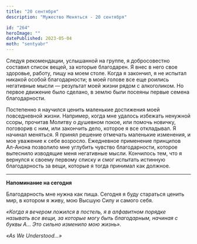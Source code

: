 ```yaml
---
title: "20 сентября"
description: "Мужество Меняться - 20 сентября"

id: "264"
heroImage: ""
datePublished: 2023-05-04
moth: "sentyabr"
---
```


Следуя рекомендации, услышанной на группе, я добросовестно составил список
вещей, за которые благодарен. Я внес в него свое здоровье, работу, пищу на
моем столе. Когда я закончил, я не испытал никакой особой благодарности; в
моей голове все еще роились негативные мысли — результат моей жизни рядом с
алкоголиком. Но первое движение было сделано, в землю были посеяны первые
семена благодарности.

Постепенно я научился ценить маленькие достижения моей повседневной жизни.
Например, когда мне удалось избежать ненужной ссоры, прочитав Молитву о
душевном покое, или помочь новичку, поговорив с ним, или закончить дело,
которое я все откладывал. Я начинал меняться. Я принял решение отмечать
маленькие изменения, и мое уважение к себе возросло. Ежедневное применение
принципов Ал-Анона позволило мне углубить чувство благодарности, которое
вытеснило изводящие меня негативные мысли. Кончилось тем, что я вернулся к
своему первому списку и смог испытать истинную благодарность за вещи, которые
я тогда принимал как должное.

---

**Напоминание на сегодня**

Благодарность мне нужна как пища. Сегодня я буду стараться ценить мир, в
котором я живу, мою Высшую Силу и самого себя.

_«Когда я вечером ложился в постель, я в алфавитном порядке называть все вещи,
за которые могу быть благодарным, начиная с буквы А… Это сильно изменило мою
жизнь»._

_«As We Understood…»_
